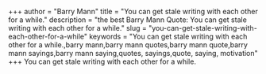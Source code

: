 +++
author = "Barry Mann"
title = "You can get stale writing with each other for a while."
description = "the best Barry Mann Quote: You can get stale writing with each other for a while."
slug = "you-can-get-stale-writing-with-each-other-for-a-while"
keywords = "You can get stale writing with each other for a while.,barry mann,barry mann quotes,barry mann quote,barry mann sayings,barry mann saying,quotes, sayings,quote, saying, motivation"
+++
You can get stale writing with each other for a while.

